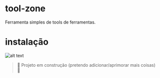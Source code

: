 # tool-zone
Ferramenta simples de tools de ferramentas.

# instalação

![alt text](https://i.imgur.com/H6LSRiq.jpg)

> :construction: Projeto em construção (pretendo adicionar/aprimorar mais coisas) :construction:
